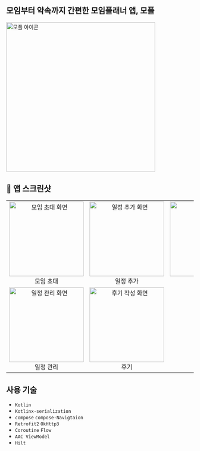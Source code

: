 ## 모임부터 약속까지 간편한 모임플래너 앱, 모플
<img src="https://github.com/user-attachments/assets/7b372dfd-2ef5-4a08-9cae-313e1a6b51cf" width="400" alt="모플 아이콘 "/>

## 📱 앱 스크린샷
<table>
  <tr>
    <td align="center">
      <img src="https://github.com/user-attachments/assets/8b9c9151-1c5f-4505-94de-641e2a2d09c4" width="200" alt="모임 초대 화면"/>
      <br/>모임 초대
    </td>
    <td align="center">
      <img src="https://github.com/user-attachments/assets/3f73442d-9509-43c5-bf2e-f7d197a479eb" width="200" alt="일정 추가 화면"/>
      <br/>일정 추가
    </td>
    <td align="center">
      <img src="https://github.com/user-attachments/assets/0c87d7a0-7b7b-4fea-993c-e2ab9d65531c" width="200" alt="알림 화면"/>
      <br/>알림
    </td>
  </tr>
  <tr>
    <td align="center">
      <img src="https://github.com/user-attachments/assets/8f7c90b7-8dd8-461a-b5b3-f54e6b309778" width="200" alt="일정 관리 화면"/>
      <br/>일정 관리
    </td>
    <td align="center">
      <img src="https://github.com/user-attachments/assets/7882d2f5-ead5-40da-9e3d-b19ab6c60793" width="200" alt="후기 작성 화면"/>
      <br/>후기
    </td>
    <td></td>
  </tr>
</table>

## 사용 기술
- `Kotlin`
- `Kotlinx-serialization`
- `compose` `compose-Navigtaion`
- `Retrofit2` `OkHttp3`
- `Coroutine` `Flow`
- `AAC ViewModel`
- `Hilt`
